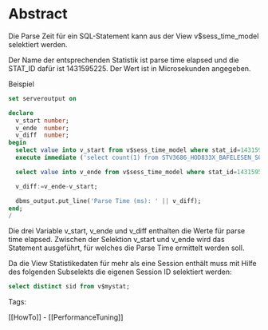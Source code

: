 # Abstract

Die Parse Zeit für ein SQL-Statement kann aus der View v$sess_time_model selektiert werden.

Der Name der entsprechenden Statistik ist parse time elapsed und die STAT_ID dafür ist 1431595225. Der Wert ist in Microsekunden angegeben.

Beispiel

```sql
set serveroutput on

declare
  v_start number;
  v_ende  number;
  v_diff  number;
begin
  select value into v_start from v$sess_time_model where stat_id=1431595225 and sid=(select distinct sid from v$mystat);
  execute immediate ('select count(1) from STV3686_HOD833X_BAFELESEN_SQL0');

  select value into v_ende from v$sess_time_model where stat_id=1431595225 and sid=(select distinct sid from v$mystat);

  v_diff:=v_ende-v_start;

  dbms_output.put_line('Parse Time (ms): ' || v_diff);
end;
/
```

Die drei Variable v_start, v_ende und v_diff enthalten die Werte für parse time elapsed. Zwischen der Selektion v_start und v_ende wird das Statement ausgeführt, für welches die Parse Time ermittelt werden soll.

Da die View Statistikedaten für mehr als eine Session enthält muss mit Hilfe des folgenden Subselekts die eigenen Session ID selektiert werden:

```sql
select distinct sid from v$mystat;
```

Tags:

[[HowTo]] - [[PerformanceTuning]]